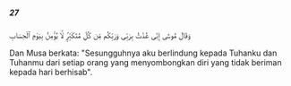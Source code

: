 ##### 27

<span class="ayah">وَقَالَ مُوسَىٰٓ إِنِّى عُذْتُ بِرَبِّى وَرَبِّكُم مِّن كُلِّ مُتَكَبِّرٍۢ لَّا يُؤْمِنُ بِيَوْمِ ٱلْحِسَابِ</span>

<span class="ayah_translation">Dan Musa berkata: "Sesungguhnya aku berlindung kepada Tuhanku dan Tuhanmu dari setiap orang yang menyombongkan diri yang tidak beriman kepada hari berhisab".</span>
